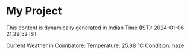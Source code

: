 # My Project

This content is dynamically generated in Indian Time (IST): 2024-01-06 21:29:52 IST


Current Weather in Coimbatore:
Temperature: 25.88 °C
Condition: haze
